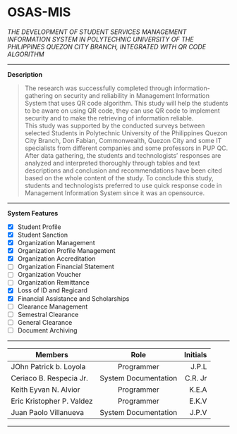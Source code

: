# OSAS-MIS

*THE DEVELOPMENT OF STUDENT SERVICES MANAGEMENT INFORMATION SYSTEM IN POLYTECHNIC UNIVERSITY
OF THE PHILIPPINES QUEZON CITY BRANCH,
INTEGRATED WITH QR CODE ALGORITHM* 
***
__Description__
>The research was successfully completed through information-gathering on security and reliability in Management Information System that uses QR code algorithm. This study will help the students to be aware on using QR code, they can use QR code to implement security and to make the retrieving of information reliable.  
This study was supported by the conducted surveys between selected Students in Polytechnic University of the Philippines Quezon City Branch, Don Fabian, Commonwealth, Quezon City and some IT specialists from different companies and some professors in PUP QC. After data gathering, the students and technologists’ responses are analyzed and interpreted thoroughly through tables and text descriptions and conclusion and recommendations have been cited based on the whole content of the study. 
To conclude this study, students and technologists preferred to use quick response code in Management Information System since it was an opensource.
***

__System Features__
- [x] Student Profile 
- [x] Student Sanction
- [x] Organization Management
- [x] Organization Profile Management
- [x] Organization Accreditation
- [ ] Organization Financial Statement
- [ ] Organization Voucher
- [ ] Organization Remittance
- [x] Loss of ID and Regicard
- [x] Financial Assistance and Scholarships
- [ ] Clearance Management
- [ ] Semestral Clearance
- [ ] General Clearance
- [ ] Document Archiving 

***

| Members        | Role           | Initials  |
| ------------- |:-------------:| -----:|
| JOhn Patrick b. Loyola  | Programmer| J.P.L |
| Ceriaco B. Respecia Jr. | System Documentation |   C.R. Jr |
| Keith Eyvan N. Alvior | Programmer     |    K.E.A |
| Eric Kristopher P. Valdez | Programmer     |    E.K.V |
| Juan Paolo Villanueva | System Documentation    |    J.P.V |

***
